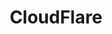 ---
images:
- cloudflare-ar21.svg
- cloudflare-official.svg
- cloudflare-icon.svg
logohandle: cloudflare
sort: cloudflare
title: CloudFlare
website: https://www.cloudflare.com/
---
